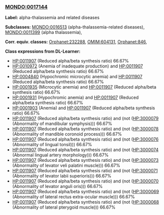 
### [MONDO:0017144](http://purl.obolibrary.org/obo/MONDO_0017144)
**Label:** alpha-thalassemia and related diseases

**Subclasses:** [MONDO:0016513](http://purl.obolibrary.org/obo/MONDO_0016513) (alpha-thalassemia-related diseases), [MONDO:0011399](http://purl.obolibrary.org/obo/MONDO_0011399) (alpha thalassemia), 

**Corr. equiv. classes:** [Orphanet:232288](http://www.orpha.net/ORDO/Orphanet_232288), [OMIM:604131](http://purl.obolibrary.org/obo/OMIM_604131), [Orphanet:846](http://www.orpha.net/ORDO/Orphanet_846), 

**Class expressions from DL-Learner:**

- [HP:0011907](http://purl.obolibrary.org/obo/HP_0011907) (Reduced alpha/beta synthesis ratio) 66.67%
- [HP:0010972](http://purl.obolibrary.org/obo/HP_0010972) (Anemia of inadequate production) and [HP:0011907](http://purl.obolibrary.org/obo/HP_0011907) (Reduced alpha/beta synthesis ratio) 66.67%
- [HP:0004840](http://purl.obolibrary.org/obo/HP_0004840) (Hypochromic microcytic anemia) and [HP:0011907](http://purl.obolibrary.org/obo/HP_0011907) (Reduced alpha/beta synthesis ratio) 66.67%
- [HP:0001935](http://purl.obolibrary.org/obo/HP_0001935) (Microcytic anemia) and [HP:0011907](http://purl.obolibrary.org/obo/HP_0011907) (Reduced alpha/beta synthesis ratio) 66.67%
- [HP:0001931](http://purl.obolibrary.org/obo/HP_0001931) (Hypochromic anemia) and [HP:0011907](http://purl.obolibrary.org/obo/HP_0011907) (Reduced alpha/beta synthesis ratio) 66.67%
- [HP:0001903](http://purl.obolibrary.org/obo/HP_0001903) (Anemia) and [HP:0011907](http://purl.obolibrary.org/obo/HP_0011907) (Reduced alpha/beta synthesis ratio) 66.67%
- [HP:0011907](http://purl.obolibrary.org/obo/HP_0011907) (Reduced alpha/beta synthesis ratio) and (not ([HP:3000079](http://purl.obolibrary.org/obo/HP_3000079) (Abnormality of mandibular symphysis))) 66.67%
- [HP:0011907](http://purl.obolibrary.org/obo/HP_0011907) (Reduced alpha/beta synthesis ratio) and (not ([HP:3000078](http://purl.obolibrary.org/obo/HP_3000078) (Abnormality of mandible coronoid process))) 66.67%
- [HP:0011907](http://purl.obolibrary.org/obo/HP_0011907) (Reduced alpha/beta synthesis ratio) and (not ([HP:3000076](http://purl.obolibrary.org/obo/HP_3000076) (Abnormality of lingual tonsil))) 66.67%
- [HP:0011907](http://purl.obolibrary.org/obo/HP_0011907) (Reduced alpha/beta synthesis ratio) and (not ([HP:3000074](http://purl.obolibrary.org/obo/HP_3000074) (Abnormal lingual artery morphology))) 66.67%
- [HP:0011907](http://purl.obolibrary.org/obo/HP_0011907) (Reduced alpha/beta synthesis ratio) and (not ([HP:3000073](http://purl.obolibrary.org/obo/HP_3000073) (Abnormality of levator veli palatini muscle))) 66.67%
- [HP:0011907](http://purl.obolibrary.org/obo/HP_0011907) (Reduced alpha/beta synthesis ratio) and (not ([HP:3000071](http://purl.obolibrary.org/obo/HP_3000071) (Abnormality of levator labii superioris))) 66.67%
- [HP:0011907](http://purl.obolibrary.org/obo/HP_0011907) (Reduced alpha/beta synthesis ratio) and (not ([HP:3000070](http://purl.obolibrary.org/obo/HP_3000070) (Abnormality of levator anguli oris))) 66.67%
- [HP:0011907](http://purl.obolibrary.org/obo/HP_0011907) (Reduced alpha/beta synthesis ratio) and (not ([HP:3000069](http://purl.obolibrary.org/obo/HP_3000069) (Abnormality of lateral rectus extra-ocular muscle))) 66.67%
- [HP:0011907](http://purl.obolibrary.org/obo/HP_0011907) (Reduced alpha/beta synthesis ratio) and (not ([HP:3000068](http://purl.obolibrary.org/obo/HP_3000068) (Abnormality of lateral pterygoid muscle))) 66.67%



